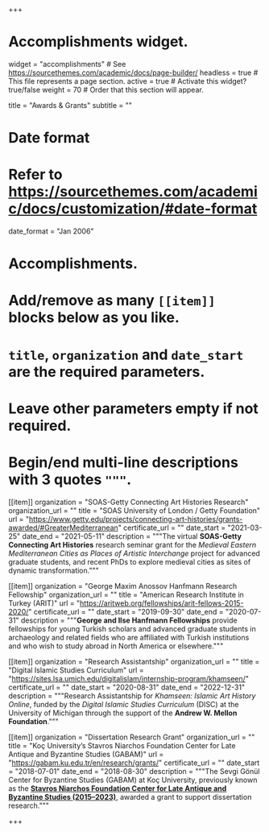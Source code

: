 +++
# Accomplishments widget.
widget = "accomplishments"  # See https://sourcethemes.com/academic/docs/page-builder/
headless = true  # This file represents a page section.
active = true  # Activate this widget? true/false
weight = 70  # Order that this section will appear.

title = "Awards & Grants"
subtitle = ""

# Date format
#   Refer to https://sourcethemes.com/academic/docs/customization/#date-format
date_format = "Jan 2006"

# Accomplishments.
#   Add/remove as many `[[item]]` blocks below as you like.
#   `title`, `organization` and `date_start` are the required parameters.
#   Leave other parameters empty if not required.
#   Begin/end multi-line descriptions with 3 quotes `"""`.

[[item]]
  organization = "SOAS-Getty Connecting Art Histories Research"
  organization_url = ""
  title = "SOAS University of London / Getty Foundation"
  url = "https://www.getty.edu/projects/connecting-art-histories/grants-awarded/#GreaterMediterranean"
  certificate_url = ""
  date_start = "2021-03-25"
  date_end = "2021-05-11"
  description = """The virtual **SOAS-Getty Connecting Art Histories** research seminar grant for the _Medieval Eastern Mediterranean Cities as Places of Artistic Interchange_ project for advanced graduate students, and recent PhDs to explore medieval cities as sites of dynamic transformation."""

[[item]]
  organization = "George Maxim Anossov Hanfmann Research Fellowship"
  organization_url = ""
  title = "American Research Institute in Turkey (ARIT)"
  url = "https://aritweb.org/fellowships/arit-fellows-2015-2020/"
  certificate_url = ""
  date_start = "2019-09-30"
  date_end = "2020-07-31"
  description = """**George and Ilse Hanfmann Fellowships** provide fellowships for young Turkish scholars and advanced graduate students in archaeology and related fields who are affiliated with Turkish institutions and who wish to study abroad in North America or elsewhere."""

[[item]]
  organization = "Research Assistantship"
  organization_url = ""
  title = "Digital Islamic Studies Curriculum"
  url = "https://sites.lsa.umich.edu/digitalislam/internship-program/khamseen/"
  certificate_url = ""
  date_start = "2020-08-31"
  date_end = "2022-12-31"
  description = """Research Assistantship for _Khamseen: Islamic Art History Online_, funded by the _Digital Islamic Studies Curriculum_ (DISC) at the University of Michigan through the support of the **Andrew W. Mellon Foundation**."""

[[item]]
  organization = "Dissertation Research Grant"
  organization_url = ""
  title = "Koç University’s Stavros Niarchos Foundation Center for Late Antique and Byzantine Studies (GABAM)"
  url = "https://gabam.ku.edu.tr/en/research/grants/"
  certificate_url = ""
  date_start = "2018-07-01"
  date_end = "2018-08-30"
  description = """The Sevgi Gönül Center for Byzantine Studies (GABAM) at Koç University, previously known as the **[Stavros Niarchos Foundation Center for Late Antique and Byzantine Studies (2015–2023)](https://www.snf.org/en/work/grants/grants-database/koc-university-stavros-niarchos-foundation-center-for-late-antique-and-byzantine-studies-program-2014/)**, awarded a grant to support dissertation research."""

+++
